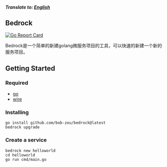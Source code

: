 ##### Translate to: [English](README.md)

## Bedrock
[![Go Report Card](https://goreportcard.com/badge/github.com/bob-zou/bedrock)](https://goreportcard.com/report/github.com/bob-zou/bedrock)

Bedrock是一个简单的新建golang微服务项目的工具，可以快速的新建一个新的服务项目。

## Getting Started
### Required
- [go](https://go.dev)
- [wire](https://github.com/google/wire)

### Installing
```shell
go install github.com/bob-zou/bedrock@latest
bedrock upgrade
```

### Create a service
```shell
bedrock new helloworld
cd helloworld
go run cmd/main.go
```
